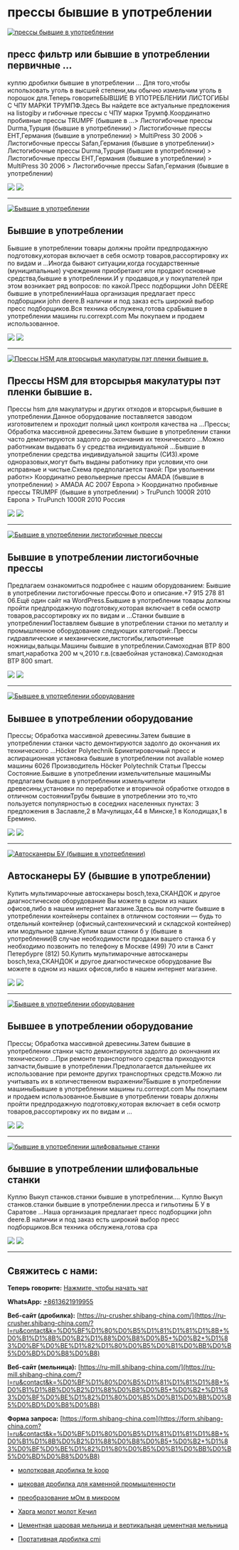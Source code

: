 # прессы бывшие в употреблении

<a href="https://swt.shibang-china.com/?l=ru&img&k=%D0%BF%D1%80%D0%B5%D1%81%D1%81%D1%8B+%D0%B1%D1%8B%D0%B2%D1%88%D0%B8%D0%B5+%D0%B2+%D1%83%D0%BF%D0%BE%D1%82%D1%80%D0%B5%D0%B1%D0%BB%D0%B5%D0%BD%D0%B8%D0%B8" target="_blank">![прессы бывшие в употреблении](http://static.shibang-china.com/all-800x300/565.jpg)</a>

## пресс фильтр или бывшие в употреблении первичные …
куплю дробилки бывшие в употреблении … Для того,чтобы использовать уголь в высшей степени,мы обычно измельчим уголь в порошок для.Теперь говоритеБЫВШИЕ В УПОТРЕБЛЕНИИ ЛИСТОГИБЫ С ЧПУ МАРКИ ТРУМПФ.Здесь Вы найдете все актуальные предложения на listogiby и гибочные прессы с ЧПУ марки Трумпф.Координатно пробивные прессы TRUMPF (бывшие в …&gt; Листогибочные прессы Durma,Турция (бывшие в употреблении) &gt; Листогибочные прессы EHT,Германия (бывшие в употреблении) &gt; MultiPress 30 2006 &gt; Листогибочные прессы Safan,Германия (бывшие в употреблении)&gt; Листогибочные прессы Durma,Турция (бывшие в употреблении) &gt; Листогибочные прессы EHT,Германия (бывшие в употреблении) &gt; MultiPress 30 2006 &gt; Листогибочные прессы Safan,Германия (бывшие в употреблении)


<a href="https://whatsapp.shibangsoft.com/WhatsApp.php" target="_blank" title="WhatsApp">![](http://static.shibang-china.com/icon/whatsapp.png)</a> <a href="https://swt.shibang-china.com/?l=ru&icon&k=%D0%BF%D1%80%D0%B5%D1%81%D1%81%D1%8B+%D0%B1%D1%8B%D0%B2%D1%88%D0%B8%D0%B5+%D0%B2+%D1%83%D0%BF%D0%BE%D1%82%D1%80%D0%B5%D0%B1%D0%BB%D0%B5%D0%BD%D0%B8%D0%B8" target="_blank">![](http://static.shibang-china.com/icon/chat-ru.png)</a>

---

<a href="https://swt.shibang-china.com/?l=ru&img&k=%D0%BF%D1%80%D0%B5%D1%81%D1%81%D1%8B+%D0%B1%D1%8B%D0%B2%D1%88%D0%B8%D0%B5+%D0%B2+%D1%83%D0%BF%D0%BE%D1%82%D1%80%D0%B5%D0%B1%D0%BB%D0%B5%D0%BD%D0%B8%D0%B8" target="_blank">![Бывшие в употреблении](http://static.shibang-china.com/all-800x300/1211.jpg)</a>

## Бывшие в употреблении
Бывшие в употреблении товары должны пройти предпродажную подготовку,которая включает в себя осмотр товаров,рассортировку их по видам и …Иногда бывают ситуации,когда государственные (муниципальные) учреждения приобретают или продают основные средства,бывшие в употреблении.И у продавцов,и у покупателей при этом возникает ряд вопросов: по какой.Пресс подборщики John DEERE бывшие в употребленииНаша организация предлагает пресс подборщики john deere.В наличии и под заказ есть широкий выбор пресс подборщиков.Вся техника обслужена,готова сраБывшие в употреблении машины ru.correxpt.com Мы покупаем и продаем использованное.


<a href="https://whatsapp.shibangsoft.com/WhatsApp.php" target="_blank" title="WhatsApp">![](http://static.shibang-china.com/icon/whatsapp.png)</a> <a href="https://swt.shibang-china.com/?l=ru&icon&k=%D0%BF%D1%80%D0%B5%D1%81%D1%81%D1%8B+%D0%B1%D1%8B%D0%B2%D1%88%D0%B8%D0%B5+%D0%B2+%D1%83%D0%BF%D0%BE%D1%82%D1%80%D0%B5%D0%B1%D0%BB%D0%B5%D0%BD%D0%B8%D0%B8" target="_blank">![](http://static.shibang-china.com/icon/chat-ru.png)</a>

---

<a href="https://swt.shibang-china.com/?l=ru&img&k=%D0%BF%D1%80%D0%B5%D1%81%D1%81%D1%8B+%D0%B1%D1%8B%D0%B2%D1%88%D0%B8%D0%B5+%D0%B2+%D1%83%D0%BF%D0%BE%D1%82%D1%80%D0%B5%D0%B1%D0%BB%D0%B5%D0%BD%D0%B8%D0%B8" target="_blank">![Прессы HSM для вторсырья макулатуры пэт пленки бывшие в.](http://static.shibang-china.com/all-800x300/63.jpg)</a>

## Прессы HSM для вторсырья макулатуры пэт пленки бывшие в.
Прессы hsm для макулатуры и других отходов и вторсырья,бывшие в употреблении.Данное оборудование поставляется заводом изготовителем и проходит полный цикл контроля качества на …Прессы; Обработка массивной древесины.Затем бывшие в употреблении станки часто демонтируются задолго до окончания их технического …Можно работникам выдавать б у средства индивидуальной …Бывшие в употреблении средства индивидуальной защиты (СИЗ).кроме одноразовых,могут быть выданы работнику при условии,что они исправные и чистые.Схема предполагается такой: При увольнении работн&gt; Координатно револьверные прессы AMADA (бывшие в употреблении) &gt; АМADA АС 2007 Европа &gt; Координатно пробивные прессы TRUMPF (бывшие в употреблении) &gt; TruPunch 1000R 2010 Европа &gt; TruPunch 1000R 2010 Россия


<a href="https://whatsapp.shibangsoft.com/WhatsApp.php" target="_blank" title="WhatsApp">![](http://static.shibang-china.com/icon/whatsapp.png)</a> <a href="https://swt.shibang-china.com/?l=ru&icon&k=%D0%BF%D1%80%D0%B5%D1%81%D1%81%D1%8B+%D0%B1%D1%8B%D0%B2%D1%88%D0%B8%D0%B5+%D0%B2+%D1%83%D0%BF%D0%BE%D1%82%D1%80%D0%B5%D0%B1%D0%BB%D0%B5%D0%BD%D0%B8%D0%B8" target="_blank">![](http://static.shibang-china.com/icon/chat-ru.png)</a>

---

<a href="https://swt.shibang-china.com/?l=ru&img&k=%D0%BF%D1%80%D0%B5%D1%81%D1%81%D1%8B+%D0%B1%D1%8B%D0%B2%D1%88%D0%B8%D0%B5+%D0%B2+%D1%83%D0%BF%D0%BE%D1%82%D1%80%D0%B5%D0%B1%D0%BB%D0%B5%D0%BD%D0%B8%D0%B8" target="_blank">![Бывшие в употреблении листогибочные прессы](http://static.shibang-china.com/all-800x300/596.jpg)</a>

## Бывшие в употреблении листогибочные прессы
Предлагаем ознакомиться подробнее с нашим оборудованием: Бывшие в употреблении листогибочные прессы.Фото и описание.+7 915 278 81 06.Ещё один сайт на WordPress.Бывшие в употреблении товары должны пройти предпродажную подготовку,которая включает в себя осмотр товаров,рассортировку их по видам и …Станки бывшие в употребленииПоставляем бывшие в употреблении станки по металлу и промышленное оборудование следующих категорий:.Прессы гидравлические и механические,листогибы,гильотинные ножницы,вальцы.Машины бывшие в употреблении.Самоходная ВТР 800 smart,наработка 200 м ч,2010 г.в.(сваебойная установка).Самоходная ВТР 800 smart.


<a href="https://whatsapp.shibangsoft.com/WhatsApp.php" target="_blank" title="WhatsApp">![](http://static.shibang-china.com/icon/whatsapp.png)</a> <a href="https://swt.shibang-china.com/?l=ru&icon&k=%D0%BF%D1%80%D0%B5%D1%81%D1%81%D1%8B+%D0%B1%D1%8B%D0%B2%D1%88%D0%B8%D0%B5+%D0%B2+%D1%83%D0%BF%D0%BE%D1%82%D1%80%D0%B5%D0%B1%D0%BB%D0%B5%D0%BD%D0%B8%D0%B8" target="_blank">![](http://static.shibang-china.com/icon/chat-ru.png)</a>

---

<a href="https://swt.shibang-china.com/?l=ru&img&k=%D0%BF%D1%80%D0%B5%D1%81%D1%81%D1%8B+%D0%B1%D1%8B%D0%B2%D1%88%D0%B8%D0%B5+%D0%B2+%D1%83%D0%BF%D0%BE%D1%82%D1%80%D0%B5%D0%B1%D0%BB%D0%B5%D0%BD%D0%B8%D0%B8" target="_blank">![Бывшее в употреблении оборудование](http://static.shibang-china.com/all-800x300/312.jpg)</a>

## Бывшее в употреблении оборудование
Прессы; Обработка массивной древесины.Затем бывшие в употреблении станки часто демонтируются задолго до окончания их технического …H&#246;cker Polytechnik Брикетировочный пресс и аспирационная установка бывшие в употреблении not available номер машины 6026 Производитель H&#246;cker Polytechnik Статьи Прессы Cостояние.Бывшие в употреблении измельчительные машиныМы предлагаем бывшие в употреблении измельчители древесины,установки по переработке и вторичной обработке отходов в отличном состоянииТрубы бывшие в употреблении это то,что пользуется популярностью в соседних населенных пунктах: 3 предложения в Заславле,2 в Мачулищах,44 в Минске,1 в Колодищах,1 в Еремино.


<a href="https://whatsapp.shibangsoft.com/WhatsApp.php" target="_blank" title="WhatsApp">![](http://static.shibang-china.com/icon/whatsapp.png)</a> <a href="https://swt.shibang-china.com/?l=ru&icon&k=%D0%BF%D1%80%D0%B5%D1%81%D1%81%D1%8B+%D0%B1%D1%8B%D0%B2%D1%88%D0%B8%D0%B5+%D0%B2+%D1%83%D0%BF%D0%BE%D1%82%D1%80%D0%B5%D0%B1%D0%BB%D0%B5%D0%BD%D0%B8%D0%B8" target="_blank">![](http://static.shibang-china.com/icon/chat-ru.png)</a>

---

<a href="https://swt.shibang-china.com/?l=ru&img&k=%D0%BF%D1%80%D0%B5%D1%81%D1%81%D1%8B+%D0%B1%D1%8B%D0%B2%D1%88%D0%B8%D0%B5+%D0%B2+%D1%83%D0%BF%D0%BE%D1%82%D1%80%D0%B5%D0%B1%D0%BB%D0%B5%D0%BD%D0%B8%D0%B8" target="_blank">![Автосканеры БУ (бывшие в употреблении)](http://static.shibang-china.com/all-800x300/918.jpg)</a>

## Автосканеры БУ (бывшие в употреблении)
Купить мультимарочные автосканеры bosch,texa,СКАНДОК и другое диагностическое оборудование Вы можете в одном из наших офисов,либо в нашем интернет магазине.Здесь вы получите бывшие в употреблении контейнеры containex в отличном состоянии — будь то отдельный контейнер (офисный,сантехнический и складской контейнер) или модульное здание.Купим ваши станки б у (бывшие в употреблении)В случае необходимости продажи вашего станка б у необходимо позвонить по телефону в Москве (499) 70 или в Санкт Петербурге (812) 50.Купить мультимарочные автосканеры bosch,texa,СКАНДОК и другое диагностическое оборудование Вы можете в одном из наших офисов,либо в нашем интернет магазине.


<a href="https://whatsapp.shibangsoft.com/WhatsApp.php" target="_blank" title="WhatsApp">![](http://static.shibang-china.com/icon/whatsapp.png)</a> <a href="https://swt.shibang-china.com/?l=ru&icon&k=%D0%BF%D1%80%D0%B5%D1%81%D1%81%D1%8B+%D0%B1%D1%8B%D0%B2%D1%88%D0%B8%D0%B5+%D0%B2+%D1%83%D0%BF%D0%BE%D1%82%D1%80%D0%B5%D0%B1%D0%BB%D0%B5%D0%BD%D0%B8%D0%B8" target="_blank">![](http://static.shibang-china.com/icon/chat-ru.png)</a>

---

<a href="https://swt.shibang-china.com/?l=ru&img&k=%D0%BF%D1%80%D0%B5%D1%81%D1%81%D1%8B+%D0%B1%D1%8B%D0%B2%D1%88%D0%B8%D0%B5+%D0%B2+%D1%83%D0%BF%D0%BE%D1%82%D1%80%D0%B5%D0%B1%D0%BB%D0%B5%D0%BD%D0%B8%D0%B8" target="_blank">![Бывшее в употреблении оборудование](http://static.shibang-china.com/all-800x300/271.jpg)</a>

## Бывшее в употреблении оборудование
Прессы; Обработка массивной древесины.Затем бывшие в употреблении станки часто демонтируются задолго до окончания их технического …При ремонте транспортного средства приходуются запчасти,бывшие в употреблении.Предполагается дальнейшее их использование при ремонте других транспортных средств.Можно ли учитывать их в количественном выражении?Бывшие в употреблении машиныБывшие в употреблении машины ru.correxpt.com Мы покупаем и продаем использованное.Бывшие в употреблении товары должны пройти предпродажную подготовку,которая включает в себя осмотр товаров,рассортировку их по видам и …


<a href="https://whatsapp.shibangsoft.com/WhatsApp.php" target="_blank" title="WhatsApp">![](http://static.shibang-china.com/icon/whatsapp.png)</a> <a href="https://swt.shibang-china.com/?l=ru&icon&k=%D0%BF%D1%80%D0%B5%D1%81%D1%81%D1%8B+%D0%B1%D1%8B%D0%B2%D1%88%D0%B8%D0%B5+%D0%B2+%D1%83%D0%BF%D0%BE%D1%82%D1%80%D0%B5%D0%B1%D0%BB%D0%B5%D0%BD%D0%B8%D0%B8" target="_blank">![](http://static.shibang-china.com/icon/chat-ru.png)</a>

---

<a href="https://swt.shibang-china.com/?l=ru&img&k=%D0%BF%D1%80%D0%B5%D1%81%D1%81%D1%8B+%D0%B1%D1%8B%D0%B2%D1%88%D0%B8%D0%B5+%D0%B2+%D1%83%D0%BF%D0%BE%D1%82%D1%80%D0%B5%D0%B1%D0%BB%D0%B5%D0%BD%D0%B8%D0%B8" target="_blank">![бывшие в употреблении шлифовальные станки](http://static.shibang-china.com/all-800x300/1372.jpg)</a>

## бывшие в употреблении шлифовальные станки
Куплю Выкуп станков.станки бывшие в употреблении.… Куплю Выкуп станков.станки бывшие в употреблении.пресса и гильотины Б У в Саратове …Наша организация предлагает пресс подборщики john deere.В наличии и под заказ есть широкий выбор пресс подборщиков.Вся техника обслужена,готова сра

<a href="https://whatsapp.shibangsoft.com/WhatsApp.php" target="_blank" title="WhatsApp">![](http://static.shibang-china.com/icon/whatsapp.png)</a> <a href="https://swt.shibang-china.com/?l=ru&icon&k=%D0%BF%D1%80%D0%B5%D1%81%D1%81%D1%8B+%D0%B1%D1%8B%D0%B2%D1%88%D0%B8%D0%B5+%D0%B2+%D1%83%D0%BF%D0%BE%D1%82%D1%80%D0%B5%D0%B1%D0%BB%D0%B5%D0%BD%D0%B8%D0%B8" target="_blank">![](http://static.shibang-china.com/icon/chat-ru.png)</a>

---
## Свяжитесь с нами:

**Теперь говорите:** [Нажмите, чтобы начать чат](https://swt.shibang-china.com?l=ru&contact&k=%D0%BF%D1%80%D0%B5%D1%81%D1%81%D1%8B+%D0%B1%D1%8B%D0%B2%D1%88%D0%B8%D0%B5+%D0%B2+%D1%83%D0%BF%D0%BE%D1%82%D1%80%D0%B5%D0%B1%D0%BB%D0%B5%D0%BD%D0%B8%D0%B8)

**WhatsApp:**  [+8613621919955](https://whatsapp.shibangsoft.com/WhatsApp.php)

**Веб-сайт (дробилка):** [https://ru-crusher.shibang-china.com/](https://ru-crusher.shibang-china.com/?l=ru&contact&k=%D0%BF%D1%80%D0%B5%D1%81%D1%81%D1%8B+%D0%B1%D1%8B%D0%B2%D1%88%D0%B8%D0%B5+%D0%B2+%D1%83%D0%BF%D0%BE%D1%82%D1%80%D0%B5%D0%B1%D0%BB%D0%B5%D0%BD%D0%B8%D0%B8)

**Веб-сайт (мельница):** [https://ru-mill.shibang-china.com/](https://ru-mill.shibang-china.com/?l=ru&contact&k=%D0%BF%D1%80%D0%B5%D1%81%D1%81%D1%8B+%D0%B1%D1%8B%D0%B2%D1%88%D0%B8%D0%B5+%D0%B2+%D1%83%D0%BF%D0%BE%D1%82%D1%80%D0%B5%D0%B1%D0%BB%D0%B5%D0%BD%D0%B8%D0%B8)

**Форма запроса:** [https://form.shibang-china.com](https://form.shibang-china.com?l=ru&contact&k=%D0%BF%D1%80%D0%B5%D1%81%D1%81%D1%8B+%D0%B1%D1%8B%D0%B2%D1%88%D0%B8%D0%B5+%D0%B2+%D1%83%D0%BF%D0%BE%D1%82%D1%80%D0%B5%D0%B1%D0%BB%D0%B5%D0%BD%D0%B8%D0%B8)

* [молотковая дробилка te koop](../124/%D0%BC%D0%BE%D0%BB%D0%BE%D1%82%D0%BA%D0%BE%D0%B2%D0%B0%D1%8F%20%D0%B4%D1%80%D0%BE%D0%B1%D0%B8%D0%BB%D0%BA%D0%B0%20te%20koop.md)

* [щековая дробилка для каменной промышленности](../122/%D1%89%D0%B5%D0%BA%D0%BE%D0%B2%D0%B0%D1%8F%20%D0%B4%D1%80%D0%BE%D0%B1%D0%B8%D0%BB%D0%BA%D0%B0%20%D0%B4%D0%BB%D1%8F%20%D0%BA%D0%B0%D0%BC%D0%B5%D0%BD%D0%BD%D0%BE%D0%B9%20%D0%BF%D1%80%D0%BE%D0%BC%D1%8B%D1%88%D0%BB%D0%B5%D0%BD%D0%BD%D0%BE%D1%81%D1%82%D0%B8.md)

* [преобразование мОм в микроом](../122/%D0%BF%D1%80%D0%B5%D0%BE%D0%B1%D1%80%D0%B0%D0%B7%D0%BE%D0%B2%D0%B0%D0%BD%D0%B8%D0%B5%20%D0%BC%D0%9E%D0%BC%20%D0%B2%20%D0%BC%D0%B8%D0%BA%D1%80%D0%BE%D0%BE%D0%BC.md)

* [Харга молот молот Кечил](../125/%D0%A5%D0%B0%D1%80%D0%B3%D0%B0%20%D0%BC%D0%BE%D0%BB%D0%BE%D1%82%20%D0%BC%D0%BE%D0%BB%D0%BE%D1%82%20%D0%9A%D0%B5%D1%87%D0%B8%D0%BB.md)

* [Цементная шаровая мельница и вертикальная цементная мельница](../124/%D0%A6%D0%B5%D0%BC%D0%B5%D0%BD%D1%82%D0%BD%D0%B0%D1%8F%20%D1%88%D0%B0%D1%80%D0%BE%D0%B2%D0%B0%D1%8F%20%D0%BC%D0%B5%D0%BB%D1%8C%D0%BD%D0%B8%D1%86%D0%B0%20%D0%B8%20%D0%B2%D0%B5%D1%80%D1%82%D0%B8%D0%BA%D0%B0%D0%BB%D1%8C%D0%BD%D0%B0%D1%8F%20%D1%86%D0%B5%D0%BC%D0%B5%D0%BD%D1%82%D0%BD%D0%B0%D1%8F%20%D0%BC%D0%B5%D0%BB%D1%8C%D0%BD%D0%B8%D1%86%D0%B0.md)

* [Портативная дробилка cmi](../124/%D0%9F%D0%BE%D1%80%D1%82%D0%B0%D1%82%D0%B8%D0%B2%D0%BD%D0%B0%D1%8F%20%D0%B4%D1%80%D0%BE%D0%B1%D0%B8%D0%BB%D0%BA%D0%B0%20cmi.md)